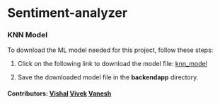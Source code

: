 # Sentiment-analyzer

### KNN Model

To download the ML model needed for this project, follow these steps:

1. Click on the following link to download the model file: [knn_model](https://www.dropbox.com/scl/fi/zp9yviz08ju6mwodkfqyx/knn_model.pkl?rlkey=et671cy106ob7kki0hkwsb708&dl=0)

2. Save the downloaded model file in the **backendapp** directory.

#### Contributors: [Vishal](https://github.com/VykSI) [Vivek](https://github.com/VivekGuruduttK28) [Vanesh](https://github.com/Vanesh37)
